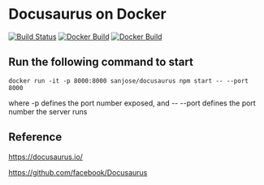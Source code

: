 # Docusaurus on Docker
[![Build Status](https://travis-ci.org/josepipher/docusaurus.svg?branch=master)](https://travis-ci.org/josepipher/docusaurus)
[![Docker Build](https://img.shields.io/docker/build/sanjose/docusaurus.svg)]()
[![Docker Build](https://img.shields.io/docker/automated/sanjose/docusaurus.svg)](https://hub.docker.com/r/sanjose/docusaurus/)

## Run the following command to start
```
docker run -it -p 8000:8000 sanjose/docusaurus npm start -- --port 8000
```
where -p defines the port number exposed, and
-- --port <port> defines the port number the server runs

## Reference
https://docusaurus.io/

https://github.com/facebook/Docusaurus
